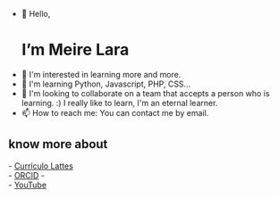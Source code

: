 - 👋 Hello, <h1>I’m Meire Lara</h1>
- 👀 I'm interested in learning more and more.
- 🌱 I'm learning Python, Javascript, PHP, CSS...
- 💞️ I'm looking to collaborate on a team that accepts a person who is learning. :) I really like to learn, I'm an eternal learner.
- 📫 How to reach me: You can contact me by email.

<h2>know more about</h2>
- <a href="http://lattes.cnpq.br/4607853815795495">Currículo Lattes</a>
<br>
- <a href="https://orcid.org/0000-0002-3295-5720">ORCID</a>
- <br>
- <a href="https://www.youtube.com/channel/UCrYXKlKekx2wvD2j3CnqubA">YouTube</a>
<!---
meilara/meilara is a ✨ special ✨ repository because its `README.md` (this file) appears on your GitHub profile.
You can click the Preview link to take a look at your changes.
--->
